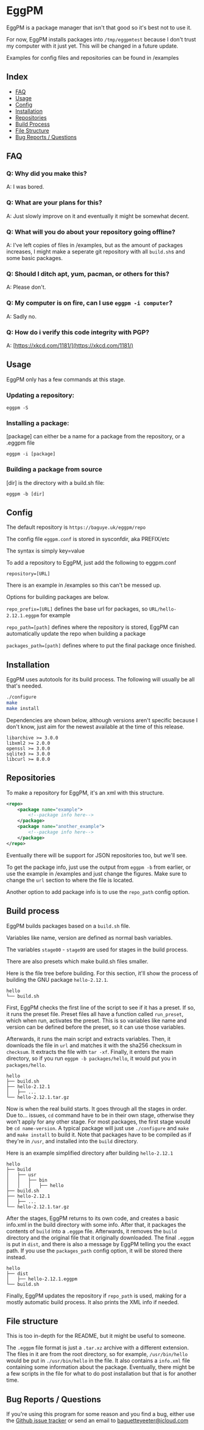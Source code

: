 # EggPM

EggPM is a package manager that isn't that good so it's best not to use it.

For now, EggPM installs packages into `/tmp/eggpmtest` because I don't trust 
my computer with it just yet. This will be changed in a future update.

Examples for config files and repositories can be found in /examples

## Index

- [FAQ](#faq)
- [Usage](#usage)
- [Config](#config)
- [Installation](#installation)
- [Repositories](#repositories)
- [Build Process](#build-process)
- [File Structure](#file-structure)
- [Bug Reports / Questions](#bug-reports--questions)

## FAQ

### Q: Why did you make this?

A: I was bored.

### Q: What are your plans for this?

A: Just slowly improve on it and eventually it might be somewhat decent.

### Q: What will you do about your repository going offline?

A: I've left copies of files in /examples, but as the amount of packages
increases, I might make a seperate git repository with all `build.sh`s and 
some basic packages.

### Q: Should I ditch apt, yum, pacman, or others for this?

A: Please don't.

### Q: My computer is on fire, can I use `eggpm -i computer`?

A: Sadly no.

### Q: How do i verify this code integrity with PGP?

A: [https://xkcd.com/1181/](https://xkcd.com/1181/)

## Usage

EggPM only has a few commands at this stage.

### Updating a repository:

`eggpm -S`

### Installing a package:

[package] can either be a name for a package from the repository, or a .eggpm file

`eggpm -i [package]`

### Building a package from source

[dir] is the directory with a build.sh file:

`eggpm -b [dir]`

## Config

The default repository is `https://baguye.uk/eggpm/repo`

The config file `eggpm.conf` is stored in sysconfdir, aka PREFIX/etc

The syntax is simply key=value

To add a repository to EggPM, just add the following to eggpm.conf

`repository=[URL]`

There is an example in /examples so this can't be messed up.

Options for building packages are below.

`repo_prefix=[URL]` defines the base url for packages, so 
`URL/hello-2.12.1.eggpm` for example

`repo_path=[path]` defines where the repository is stored, EggPM can
automatically update the repo when building a package

`packages_path=[path]` defines where to put the final package once finished.

## Installation

EggPM uses autotools for its build process. 
The following will usually be all that's needed.

```sh
./configure
make
make install
```

Dependencies are shown below, although versions aren't specific because I don't 
know, just aim for the newest available at the time of this release.

```
libarchive >= 3.0.0
libxml2 >= 2.0.0
openssl >= 3.0.0
sqlite3 >= 3.0.0
libcurl >= 8.0.0
```

## Repositories

To make a repository for EggPM, it's an xml with this structure.

```xml
<repo>
    <package name="example">
        <!--package info here-->
    </package>
    <package name="another_example">
        <!--package info here-->
    </package>
</repo>
```

Eventually there will be support for JSON repositories too, but we'll see.

To get the package info, just use the output from `eggpm -b` from earlier,
or use the example in /examples and just change the figures. Make sure to 
change the `url` section to where the file is located.

Another option to add package info is to use the `repo_path` config option.

## Build process

EggPM builds packages based on a `build.sh` file.

Variables like name, version are defined as normal bash variables.

The variables `stage00` - `stage99` are used for stages in the build process.

There are also presets which make build.sh files smaller.

Here is the file tree before building. For this section, it'll show the process
of building the GNU package `hello-2.12.1`.

```
hello
└── build.sh
```

First, EggPM checks the first line of the script to see if it has a preset. If
so, it runs the preset file. Preset files all have a function called
`run_preset`, which when run, activates the preset. This is so variables like
name and version can be defined before the preset, so it can use those
variables.

Afterwards, it runs the main script and extracts variables. Then, it downloads
the file in `url` and matches it with the sha256 checksum in `checksum`. It
extracts the file with `tar -xf`.  Finally, it enters the main directory, so if
you run `eggpm -b packages/hello`, it would put you in `packages/hello`.

```
hello
├── build.sh
├── hello-2.12.1
│   ├── ...
└── hello-2.12.1.tar.gz
```

Now is when the real build starts. It goes through all the stages in order.
Due to... issues, `cd` command have to be in their own stage, otherwise they
won't apply for any other stage. For most packages, the first stage would be
`cd name-version`. A typical package will just use `./configure` and `make` and
`make install` to build it. Note that packages have to be compiled as if
they're in `/usr`, and installed into the `build` directory.

Here is an example simplified directory after building `hello-2.12.1`

```
hello
├── build
│   ├── usr
│   │   ├── bin
│   │   │   ├── hello
├── build.sh
├── hello-2.12.1
│   ├── ...
└── hello-2.12.1.tar.gz
```

After the stages, EggPM returns to its own code, and creates a basic info.xml
in the build directory with some info. After that, it packages the contents of
`build` into a `.eggpm` file. Afterwards, it removes the `build` directory and
the original file that it originally downloaded. The final `.eggpm` is put in
`dist`, and there is also a message by EggPM telling you the exact path. If
you use the `packages_path` config option, it will be stored there instead.

```
hello
├── dist
│   ├── hello-2.12.1.eggpm
└── build.sh
```

Finally, EggPM updates the repository if `repo_path` is used, making for a mostly
automatic build process. It also prints the XML info if needed.

## File structure

This is too in-depth for the README, but it might be useful to someone.

The `.eggpm` file format is just a `.tar.xz` archive with a different
extension. The files in it are from the root directory, so for example,
`/usr/bin/hello` would be put in `./usr/bin/hello` in the file. It also
contains a `info.xml` file containing some information about the package.
Eventually, there might be a few scripts in the file for what to do post
installation but that is for another time. 

## Bug Reports / Questions

If you're using this program for some reason and you find a bug, either use the
[Github issue tracker](https://github.com/BaguetteYeeter/eggpm/issues) or send
an email to [baguetteyeeter@icloud.com](mailto:baguetteyeeter@icloud.com)